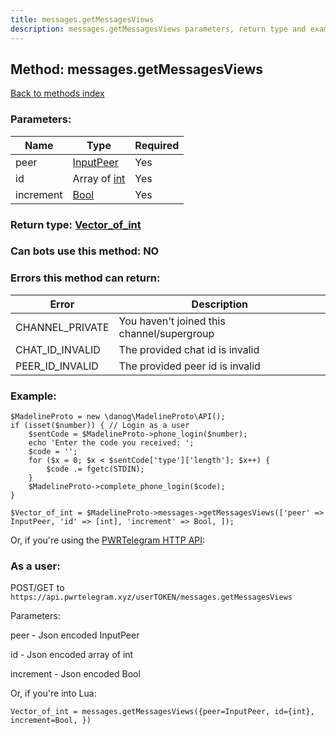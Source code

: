 ```yaml
---
title: messages.getMessagesViews
description: messages.getMessagesViews parameters, return type and example
---
```

## Method: messages.getMessagesViews  
[Back to methods index](index.md)


### Parameters:

| Name     |    Type       | Required |
|----------|---------------|----------|
|peer|[InputPeer](../types/InputPeer.md) | Yes|
|id|Array of [int](../types/int.md) | Yes|
|increment|[Bool](../types/Bool.md) | Yes|


### Return type: [Vector\_of\_int](../types/int.md)

### Can bots use this method: **NO**


### Errors this method can return:

| Error    | Description   |
|----------|---------------|
|CHANNEL_PRIVATE|You haven't joined this channel/supergroup|
|CHAT_ID_INVALID|The provided chat id is invalid|
|PEER_ID_INVALID|The provided peer id is invalid|


### Example:


```
$MadelineProto = new \danog\MadelineProto\API();
if (isset($number)) { // Login as a user
    $sentCode = $MadelineProto->phone_login($number);
    echo 'Enter the code you received: ';
    $code = '';
    for ($x = 0; $x < $sentCode['type']['length']; $x++) {
        $code .= fgetc(STDIN);
    }
    $MadelineProto->complete_phone_login($code);
}

$Vector_of_int = $MadelineProto->messages->getMessagesViews(['peer' => InputPeer, 'id' => [int], 'increment' => Bool, ]);
```

Or, if you're using the [PWRTelegram HTTP API](https://pwrtelegram.xyz):



### As a user:

POST/GET to `https://api.pwrtelegram.xyz/userTOKEN/messages.getMessagesViews`

Parameters:

peer - Json encoded InputPeer

id - Json encoded  array of int

increment - Json encoded Bool




Or, if you're into Lua:

```
Vector_of_int = messages.getMessagesViews({peer=InputPeer, id={int}, increment=Bool, })
```

